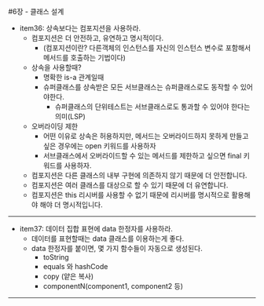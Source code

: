 #6장 - 클래스 설계

- item36: 상속보다는 컴포지션을 사용하라.
  - 컴포지션은 더 안전하고, 유연하고 명시적이다.
    - (컴포지션이란? 다른객체의 인스턴스를 자신의 인스턴스 변수로 포함해서 메서드를 호출하는 기법이다)
  - 상속을 사용할때?
    - 명확한 is-a 관계일때
    - 슈퍼클래스를 상속받은 모든 서브클래스는 슈퍼클래스로도 동작할 수 있어야한다.
      - 슈퍼클래스의 단위테스트는 서브클래스로도 통과할 수 있어야 한다는 의미(LSP)
  - 오버라이딩 제한
    - 어떤 이유로 상속은 허용하지만, 메서드는 오버라이드하지 못하게 만들고 싶은 경우에는 open 키워드를 사용하자
    - 서브클래스에서 오버라이드할 수 있는 메서드를 제한하고 싶으면 final 키워드를 사용하자.
  - 컴포지션은 다른 클래스의 내부 구현에 의존하지 않기 때문에 더 안전합니다.
  - 컴포지션은 여러 클래스를 대상으로 할 수 있기 때문에 더 유연합니다.
  - 컴포지션은 this 리시버를 사용할 수 없기 때문에 리시버를 명시적으로 활용해야 해야 더 명시적입니다.
---

- item37: 데이터 집합 표현에 data 한정자를 사용하라.
  - 데이터를 표현할때는 data 클래스를 이용하는게 좋다.
  - data 한정자를 붙이면, 몇 가지 함수들이 자동으로 생성된다.
    - toString
    - equals 와 hashCode
    - copy (얕은 복사)
    - componentN(component1, component2 등)

---


